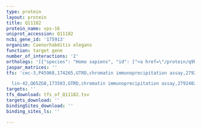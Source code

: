 ```yaml
---
type: protein
layout: protein
title: Q11182
protein_name: vps-16
uniprot_accession: Q11182
ncbi_gene_id: '175913'
organism: Caenorhabditis elegans
function: target gene
number_of_interactions: '2'
orthologs: '[{"species": "Homo sapiens", "id": ["<a href=\"/protein/q9h269\">Q9H269</a>"]}, {"species": "Mus musculus", "id": ["<a href=\"/protein/g3x8x7\">G3X8X7</a>"]}, {"species": "Rattus norvegicus", "id": ["<a href=\"/protein/q642a9\">Q642A9</a>"]}, {"species": "Drosophila melanogaster", "id": ["<a href=\"/protein/q9vhg1\">Q9VHG1</a>"]}, {"species": "Danio rerio", "id": ["<a href=\"/protein/a5d6t0\">A5D6T0</a>"]}, {"species": "Saccharomyces cerevisiae", "id": ["<a href=\"/protein/q03308\">Q03308</a>"]}]'
jaspar_matrices: ''
tfs: 'cec-3,P45968,174265,GTRD,chromatin immunoprecipitation assay,27924024%5Buid%5D,No

  lin-42,Q65ZG8,173503,GTRD,chromatin immunoprecipitation assay,27924024%5Buid%5D,No'
targets: ''
tfs_download: tfs_of_Q11182.tsv
targets_download: ''
bindingSites_download: ''
binding_sites_ls: ''

---
```

